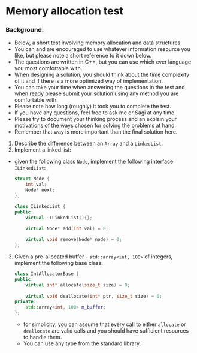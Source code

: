 # Memory allocation test

### Background:
* Below, a short test involving memory allocation and data structures.
* You can and are encouraged to use whatever information resource you like, but please note a short reference to it down below.
* The questions are written in C++, but you can use which ever language  you most comfortable with.
* When designing a solution, you should think about the time complexity of it and if there is a more optimized way of implementation.
* You can take your time when answering the questions in the test and when ready please submit your solution using any method you are comfortable with.
* Please note how long (roughly) it took you to complete the test.
* If you have any questions, feel free to ask me or Sagi at any time.
* Please try to document your thinking process and an explain your motivations of the ways chosen for solving the problems at hand.
* Remember that way is more important than the final solution here.

1. Describe the difference between an `Array` and a `LinkedList`.
2. Implement a linked list:
 * given the following class `Node`, implement the following interface `ILinkedList`:
 
	```cpp
	struct Node {
		int val;
		Node* next;
	};
	
	class ILinkedList {
	public:
		virtual ~ILinkedList(){};
		
		virtual Node* add(int val) = 0;

		virtual void remove(Node* node) = 0;
	};
	```
3. Given a pre-allocated buffer - `std::array<int, 100>` of integers, implement the following base class:
	```cpp
	class IntAllocatorBase {
	public:
		virtual int* allocate(size_t size) = 0;
		
		virtual void deallocate(int* ptr, size_t size) = 0;
	private:
		std::array<int, 100> m_buffer;
	};
	```
	* for simplicity, you can assume that every call to either `allocate` or `deallocate` are valid calls and you should have sufficient resources to handle them.
	* You can use any type from the standard library. 
